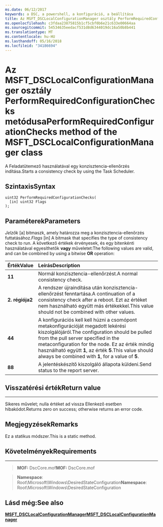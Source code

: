 ```yaml
---
ms.date: 06/12/2017
keywords: a DSC, a powershell, a konfiguráció, a beállítása
title: Az MSFT_DSCLocalConfigurationManager osztály PerformRequiredConfigurationChecks metódusa
ms.openlocfilehash: c3fdaa23875815b1cf5cbf0b6e21c633e00664aa
ms.sourcegitcommit: 54534635eedacf531d8d6344019dc16a50b8b441
ms.translationtype: MT
ms.contentlocale: hu-HU
ms.lasthandoff: 05/16/2018
ms.locfileid: "34186694"
---
```

# <a name="performrequiredconfigurationchecks-method-of-the-msftdsclocalconfigurationmanager-class"></a><span data-ttu-id="22d3c-103">Az MSFT_DSCLocalConfigurationManager osztály PerformRequiredConfigurationChecks metódusa</span><span class="sxs-lookup"><span data-stu-id="22d3c-103">PerformRequiredConfigurationChecks method of the MSFT_DSCLocalConfigurationManager class</span></span>

<span data-ttu-id="22d3c-104">A Feladatütemező használatával egy konzisztencia-ellenőrzés indítása.</span><span class="sxs-lookup"><span data-stu-id="22d3c-104">Starts a consistency check by using the Task Scheduler.</span></span>

<a name="syntax"></a><span data-ttu-id="22d3c-105">Szintaxis</span><span class="sxs-lookup"><span data-stu-id="22d3c-105">Syntax</span></span>
------

```mof
uint32 PerformRequiredConfigurationChecks(
  [in] uint32 Flags
);
```

<a name="parameters"></a><span data-ttu-id="22d3c-106">Paraméterek</span><span class="sxs-lookup"><span data-stu-id="22d3c-106">Parameters</span></span>
----------

<span data-ttu-id="22d3c-107">*Jelzők* \[a\] bitmaszk, amely határozza meg a konzisztencia-ellenőrzés futtatásához.</span><span class="sxs-lookup"><span data-stu-id="22d3c-107">*Flags* \[in\] A bitmask that specifies the type of consistency check to run.</span></span> <span data-ttu-id="22d3c-108">A következő értékek érvényesek, és egy bitenkénti használatával egyesíthetők **vagy** műveletet:</span><span class="sxs-lookup"><span data-stu-id="22d3c-108">The following values are valid, and can be combined by using a bitwise **OR** operation:</span></span>

|<span data-ttu-id="22d3c-109">Érték</span><span class="sxs-lookup"><span data-stu-id="22d3c-109">Value</span></span> |<span data-ttu-id="22d3c-110">Leírás</span><span class="sxs-lookup"><span data-stu-id="22d3c-110">Description</span></span> |
|:--- |:---|
|<span data-ttu-id="22d3c-111">**1**</span><span class="sxs-lookup"><span data-stu-id="22d3c-111">**1**</span></span> | <span data-ttu-id="22d3c-112">Normál konzisztencia-ellenőrzést.</span><span class="sxs-lookup"><span data-stu-id="22d3c-112">A normal consistency check.</span></span> |
|<span data-ttu-id="22d3c-113">**2. régiója**</span><span class="sxs-lookup"><span data-stu-id="22d3c-113">**2**</span></span> | <span data-ttu-id="22d3c-114">A rendszer újraindítása után konzisztencia-ellenőrzést fenntartása.</span><span class="sxs-lookup"><span data-stu-id="22d3c-114">A continuation of a consistency check after a reboot.</span></span> <span data-ttu-id="22d3c-115">Ezt az értéket nem használható együtt más értékekkel.</span><span class="sxs-lookup"><span data-stu-id="22d3c-115">This value should not be combined with other values.</span></span> |
|<span data-ttu-id="22d3c-116">**4**</span><span class="sxs-lookup"><span data-stu-id="22d3c-116">**4**</span></span> | <span data-ttu-id="22d3c-117">A konfigurációs kell kell húzni a csomópont metakonfigurációját megadott lekérési kiszolgálójáról.</span><span class="sxs-lookup"><span data-stu-id="22d3c-117">The configuration should be pulled from the pull server specified in the metaconfiguration for the node.</span></span> <span data-ttu-id="22d3c-118">Ez az érték mindig használható együtt **1**, az érték **5**.</span><span class="sxs-lookup"><span data-stu-id="22d3c-118">This value should always be combined with **1**, for a value of **5**.</span></span> |
|<span data-ttu-id="22d3c-119">**8**</span><span class="sxs-lookup"><span data-stu-id="22d3c-119">**8**</span></span> | <span data-ttu-id="22d3c-120">A jelentéskészítő kiszolgáló állapota küldeni.</span><span class="sxs-lookup"><span data-stu-id="22d3c-120">Send status to the report server.</span></span> |

## <a name="return-value"></a><span data-ttu-id="22d3c-121">Visszatérési érték</span><span class="sxs-lookup"><span data-stu-id="22d3c-121">Return value</span></span>
------------

<span data-ttu-id="22d3c-122">Sikeres művelet; nulla értéket ad vissza Ellenkező esetben hibakódot.</span><span class="sxs-lookup"><span data-stu-id="22d3c-122">Returns zero on success; otherwise returns an error code.</span></span>

## <a name="remarks"></a><span data-ttu-id="22d3c-123">Megjegyzések</span><span class="sxs-lookup"><span data-stu-id="22d3c-123">Remarks</span></span>

<span data-ttu-id="22d3c-124">Ez a statikus módszer.</span><span class="sxs-lookup"><span data-stu-id="22d3c-124">This is a static method.</span></span>

## <a name="requirements"></a><span data-ttu-id="22d3c-125">Követelmények</span><span class="sxs-lookup"><span data-stu-id="22d3c-125">Requirements</span></span>
------------
><span data-ttu-id="22d3c-126">**MOF:** DscCore.mof</span><span class="sxs-lookup"><span data-stu-id="22d3c-126">**MOF:** DscCore.mof</span></span>

><span data-ttu-id="22d3c-127">**Namespace**: Root\Microsoft\Windows\DesiredStateConfiguration</span><span class="sxs-lookup"><span data-stu-id="22d3c-127">**Namespace**: Root\Microsoft\Windows\DesiredStateConfiguration</span></span>


## <a name="see-also"></a><span data-ttu-id="22d3c-128">Lásd még:</span><span class="sxs-lookup"><span data-stu-id="22d3c-128">See also</span></span>


[<span data-ttu-id="22d3c-129">**MSFT_DSCLocalConfigurationManager**</span><span class="sxs-lookup"><span data-stu-id="22d3c-129">**MSFT_DSCLocalConfigurationManager**</span></span>](msft-dsclocalconfigurationmanager.md)